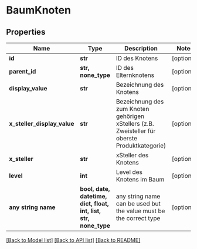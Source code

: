 # BaumKnoten


## Properties
Name | Type | Description | Notes
------------ | ------------- | ------------- | -------------
**id** | **str** | ID des Knotens | [optional] 
**parent_id** | **str, none_type** | ID des Elternknotens | [optional] 
**display_value** | **str** | Bezeichnung des Knotens | [optional] 
**x_steller_display_value** | **str** | Bezeichnung des zum Knoten gehörigen xStellers (z.B. Zweisteller für oberste Produktkategorie) | [optional] 
**x_steller** | **str** | xSteller des Knotens | [optional] 
**level** | **int** | Level des Knotens im Baum | [optional] 
**any string name** | **bool, date, datetime, dict, float, int, list, str, none_type** | any string name can be used but the value must be the correct type | [optional]

[[Back to Model list]](../README.md#documentation-for-models) [[Back to API list]](../README.md#documentation-for-api-endpoints) [[Back to README]](../README.md)


